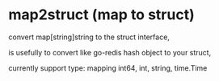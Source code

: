 # map2struct (map to struct)

convert map\[string\]string to the struct interface,

is usefully to convert like go-redis hash object to your struct,

currently support type: mapping int64, int, string, time.Time